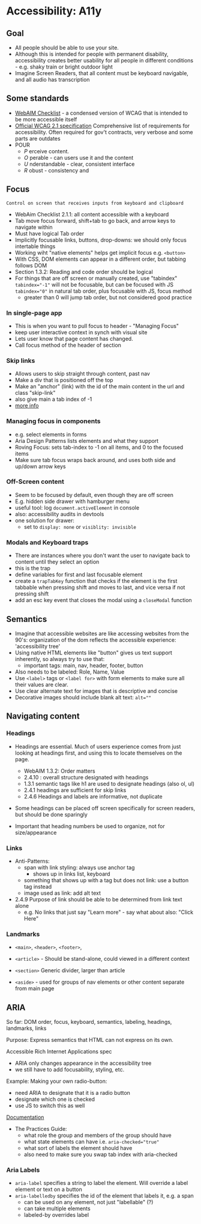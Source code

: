 # Accessibility: A11y

## Goal

- All people should be able to use your site.
- Although this is intended for people with permanent disability, accessibility creates better usability for all people in different conditions - e.g. shaky train or bright outdoor light
- Imagine Screen Readers, that all content must be keyboard navigable, and all audio has transcription

## Some standards

- [WebAIM Checklist](https://webaim.org/standards/wcag/checklist) - a condensed version of WCAG that is intended to be more accessible itself
- [Official WCAG 2.1 specification](https://www.w3.org/TR/WCAG21/) Comprehensive list of requirements for accessibility. Often required for gov't contracts, very verbose and some parts are outdates
- POUR
  - *P* erceive content.
  - *O* perable - can users use it and the content
  - *U* nderstandable - clear, consistent interface
  - *R* obust - consistency and

## Focus

  ``Control on screen that receives inputs from keyboard and clipboard``

 - WebAim Checklist 2.1.1: all content accessible with a keyboard
 - Tab move focus forward, shift+tab to go back, and arrow keys to navigate within
- Must have logical Tab order
- Implicitly focusable links, buttons, drop-downs: we should only focus intertable things
- Working wiht "native elements" helps get implicit focus
  e.g. ``<button>``
- With CSS, DOM elements can appear in a different order, but tabbing follows DOM
- Section 1.3.2: Reading and code order should be logical
- For things that are off screen or manually created, use "tabindex"
   ``tabindex="-1"`` will not be focusable, but can be focused with JS
   ``tabindex="0"`` in natural tab order, plus focusable with JS, focus method
   - greater than 0 will jump tab order, but not considered good practice

### In single-page app
  - This is when you want to pull focus to header - "Managing Focus"
  - keep user interactive context in synch with visual site
  - Lets user know that page content has changed.
  - Call focus method of the header of section

### Skip links

- Allows users to skip straight through content, past nav
- Make a div that is positioned off the top
- Make an "anchor" (link) with the id of the main content in the url and class "skip-link"
- also give main  a tab index of -1
- [more info](https://developers.google.com/web/updates/2016/03/focus-start-point?hl=en)

### Managing focus in components

- e.g. select elements in forms
- Aria Design Patterns lists elements and what they support
- Roving Focus: sets tab-index to  -1 on all items, and 0 to the focused items
- Make sure tab focus wraps back around, and uses both side and up/down arrow keys

### Off-Screen content

- Seem to be focused by default, even though they are off screen
- E.g. hidden side drawer with hamburger menu
- useful tool: log ```document.activeElement``` in console
- also: accessibility audits in devtools
- one solution for drawer:
  - set to ``display: none`` or ``visiblity: invisible``

### Modals and Keyboard traps

- There are instances where you don't want the user to navigate back to content until they select an option
- this is the trap
- define variables for first and last focusable element
- create a ```trapTabKey``` function that checks if the element is the first tabbable when pressing shift and moves to last, and vice versa if not pressing shift
- add an esc key event that closes the modal using a ``closeModal`` function


## Semantics

- Imagine that accessible websites are like accessing websites from the 90's: organization of the dom reflects the accessible experience: 'accessibility tree'
- Using native HTML elements like "button" gives us text support inherently, so always try to use that:
  - important tags: main, nav, header, footer, button
- Also needs to be labeled: Role, Name, Value
- Use ``<label>`` tags or ``<label for>`` with form elements to make sure all their values are clear.
- Use clear alternate text for images that is descriptive and concise
- Decorative images should include blank alt text: ``alt=""``


## Navigating content

### Headings
- Headings are essential. Much of users experience comes from just looking at headings first, and using this to locate themselves on the page.

  - WebAIM 1.3.2: Order matters
  - 2.4.10 : overall structure designated with headings
  - 1.3.1 semantic tags like h1 are used to designate headings (also ol, ul)
  - 2.4.1 headings are sufficient for skip links
  - 2.4.6 Headings and labels are informative, not duplicate

- Some headings can be placed off screen specifically for screen readers, but should be done sparingly
- Important that heading numbers be used to organize, not for size/appearance

### Links

- Anti-Patterns:
  - span with link styling: always use anchor tag
      - shows up in links list, keyboard
  - something that shows up with a tag but does not link: use a button tag instead
  - image used as link: add alt text
- 2.4.9 Purpose of link should be able to be determined from link text alone
  - e.g. No links that just say "Learn more" - say what about
    also: "Click Here"


### Landmarks

- ``<main>``, ``<header>``, ``<footer>``,

- ``<article>`` - Should be stand-alone, could viewed in a different context

- ``<section>`` Generic divider, larger than article

 - ``<aside>`` - used for groups of nav elements or other content separate from main page



## ARIA

So far: DOM order, focus, keyboard, semantics, labeling, headings, landmarks, links

Purpose: Express semantics that HTML can not express on its own.

Accessible Rich Internet Applications spec

- ARIA only changes appearance in the accessibility tree
- we still have to add focusability, styling, etc.

Example: Making your own radio-button:
  - need ARIA to designate that it is a radio button
  - designate which one is checked
  - use JS to switch this as well

[Documentation](https://www.w3.org/TR/wai-aria-practices-1.1/)

- The Practices Guide:
  - what role the group and members of the group should have
  - what state elements can have i.e. ```aria-checked="true"```
  - what sort of labels the element should have
  - also need to make sure you swap tab index with aria-checked
  
### Aria Labels
- ``aria-label`` specifies a string to label the element. Will override a label element or text on a button
- ``aria-labelledby`` specifies the id of the element that labels it, e.g. a span
  - can be used on any element, not just "labellable" (?)
  - can take multiple elements
  - labeled-by overrides label
  
